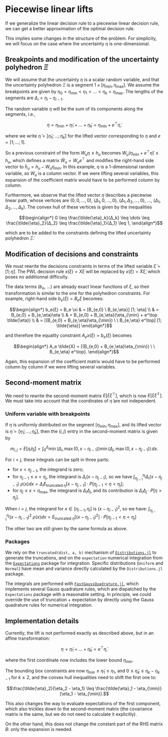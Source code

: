 # Piecewise linear lifts

If we generalize the linear decision rule to a piecewise linear decision rule, we can get a better approximation of the optimal decision rule.

This implies some changes in the structure of the problem.
For simplicity, we will focus on the case where the uncertainty $η$ is one-dimensional.

## Breakpoints and modification of the uncertainty polyhedron $Ξ$

We will assume that the uncertainty $η$ is a scalar random variable, and that the uncertainty polyhedron $\Xi$ is a segment ${1} \times [η_{\min}, η_{\max}]$.
We assume the breakpoints are given by $η_0 = η_{\min} < η_1 < \dots < η_k = η_{\max}$.
The lengths of the segments are $Δ_i = η_i - η_{i-1}$.

The random variable $\eta$ will be the sum of its components along the segments, i.e.,
```math
\eta = \eta_{\min} + \tilde{\eta}_1 + \dots + \tilde{\eta}_k = \eta_{\min} + e^\top \tilde{\eta},
```
where we write $\tilde{\eta} = [\tilde{\eta}_1; \dots; \tilde{\eta}_k]$ for the lifted vector corresponding to $\eta$ and $e = [1; \dots; 1]$.

So a previous constraint of the form $W_u \eta \leq h_u$ becomes $W_u (\eta_{\min} + e^\top \tilde{\eta}) \leq h_u$, which defines a matrix $\tilde{W}_u = W_u e^\top$ and modifies the right-hand side vector to $\tilde{h}_u = h_u - W_u \eta_{\min}$.
In this example, $\eta$ is a 1-dimensional random variable, so $W_u$ is a column vector.
If we were lifting several variables, this expansion of the coefficient matrix would have to be performed column by column.

Furthermore, we observe that the lifted vector $\tilde{\eta}$ describes a piecewise linear path, whose vertices are
$(0, 0, \ldots, 0)$, $(\Delta_1, 0, \ldots, 0)$, $(\Delta_1, \Delta_2, \ldots, 0)$, $\ldots$, $(\Delta_1, \Delta_2, \ldots, \Delta_k)$.
The convex hull of these vertices is given by the inequalities
```math
\begin{align*}
0 \leq \frac{\tilde{\eta}_k}{Δ_k} \leq \dots \leq \frac{\tilde{\eta}_2}{Δ_2} \leq \frac{\tilde{\eta}_1}{Δ_1} \leq 1,
\end{align*}
```
which are to be added to the constraints defining the lifted uncertainty polyhedron $\tilde{\Xi}$.

## Modification of decisions and constraints

We must rewrite the decisions constraints in terms of the lifted variable $\tilde{\xi} = [1; \tilde{\eta}]$.
The PWL decision rule $x(\xi) = X \xi$ will be replaced by $x(\xi) = \tilde{X} \tilde{\xi}$, which poses no additionnal difficulty.

The data terms ($b_e$, ...) are already exact linear functions of $\xi$, so their transformation is similar to the one for the polyhedron constraints.
For example, right-hand side $b_e(ξ) = B_e \xi$ becomes:
```math
\begin{align*}
b_e(ξ) = B_e \xi & = [B_{e,0} \ B_{e,\eta}] [1; \eta] \\
& = B_{e,0} + B_{e,\eta}\eta \\
& = B_{e,0} + B_{e,\eta}(\eta_{\min} + e^\top \tilde{\eta}) \\
& = [(B_{e,0} + B_{e,\eta}\eta_{\min}) \ \ B_{e,\eta} e^\top] [1; \tilde{\eta}]
\end{align*}
```
and therefore the equality constraint $A_e x(ξ) = b_e(ξ)$ becomes
```math
\begin{align*}
A_e \tilde{X} = [(B_{e,0} + B_{e,\eta}\eta_{\min}) \ \ B_{e,\eta} e^\top].
\end{align*}
```

Again, this expansion of the coefficient matrix would have to be performed column by column if we were lifting several variables.

## Second-moment matrix

We need to rewrite the second-moment matrix $E[ξ ξ^\top]$, which is now $E[\tilde{\xi} \tilde{\xi}^\top]$.
We must take into account that the coordinates of $\tilde{\eta}$ are not independent.

### Uniform variable with breakpoints

If $\eta$ is uniformly distributed on the segment $[η_{\min}, η_{\max}]$, and its lifted vector is $\tilde{\eta} = [\tilde{\eta}_1; \dots; \tilde{\eta}_k]$, then the $(i,j)$ entry in the second-moment matrix is given by
```math
m_{i,j} = E[\tilde{\eta}_i \tilde{\eta}_j]
= \int_0^\Delta \min(\Delta_i, \max(0, x - \eta_{i-1})) \min(\Delta_j, \max(0, x - \eta_{j-1})) \, dx.
```

For $i < j$, these integrals can be split in three parts:
- for $x < \eta_{j-1}$, the integrand is zero;
- for $\eta_{j-1} \leq x < \eta_j$, the integrand is $\Delta_i (x - \eta_{j-1})$, so we have $\int_{\eta_{j-1}}^{\eta_j} \Delta_i (x - \eta_{j-1}) \ \rho(x) dx = \Delta_i E_{\text{truncated }\eta}[x - \eta_{j-1}] \cdot P[\eta_{j-1} < \eta < \eta_j]$;
- for $\eta_j \leq x < \eta_{\max}$, the integrand is $\Delta_i \Delta_j$, and its contribution is $\Delta_i \Delta_j \cdot P[\eta > \eta_{j}]$.

When $i = j$, the integrand for $x \in [\eta_{i-1}, \eta_i]$ is $(x - \eta_{i-1})^2$, so we have: $\int_{\eta_{j-1}}^{\eta_j} (x - \eta_{i-1})^2 \ \rho(x) dx = E_{\text{truncated }\eta}[(x - \eta_{j-1})^2] \cdot P[\eta_{j-1} < \eta < \eta_j]$

The other two are still given by the same formula as above.

### Packages

We rely on the `truncated(dist, a, b)` mechanism of [`Distributions.jl`](https://juliastats.org/Distributions.jl/stable/truncate) to generate the truncations, and on the `expectation` numerical integration from the [`Expectations`](https://quantecon.github.io/Expectations.jl/dev/) package for integration.
Specific distributions (`Uniform` and `Normal`) have mean and variance directly calculated by the `Distributions.jl` package.

The integrals are performed with [`FastGaussQuadrature.jl`](https://juliaapproximation.github.io/FastGaussQuadrature.jl/stable/), which implements several Gauss quadrature rules, which are dispatched by the `Expectations` package with a reasonable setting.
In principle, we could override the use of truncation + expectation by directly using the Gauss quadrature rules for numerical integration.

## Implementation details

Currently, the lift is not performed exactly as described above, but in an affine transformation:
```math
\eta = \tilde{\eta}_1 + \dots + \tilde{\eta}_k = e^\top \tilde{\eta},
```
where the first coordinate now includes the lower bound $\eta_{\min}$.

The bounding box constraints are now $\eta_{\min} \leq \tilde{\eta}_1 \leq \eta_1$, and $0 \leq \tilde{\eta}_k \leq \eta_{k} - \eta_{k-1}$ for $k \geq 2$, and the convex hull inequalities need to shift the first one to:
```math
\frac{\tilde{\eta}_2}{\eta_2 - \eta_1} \leq \frac{\tilde{\eta}_1 - \eta_{\min}}{\eta_1 - \eta_{\min}}.
```

This also changes the way to evaluate expectations of the first component, which also trickles down to the second-moment matrix (the covariance matrix is the same, but we do not need to calculate it explicitly).

On the other hand, this does not change the constant part of the RHS matrix $B$: only the expansion is needed.
